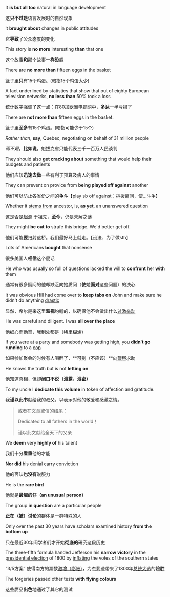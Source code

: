 It **is but all too** natural in language development

这<b>只不过是</b>语言发展时的自然现象



it **brought about** changes in public attitudes

它**导致**了公众态度的变化



This story is **no more** interesting **than** that one

这个故事**和**那个故事**一样没**趣



There are **no more than** fifteen eggs in the basket

篮子里**只**有15个鸡蛋。(暗指15个鸡蛋太少)



A fact underlined by statistics that show that out of eighty European television networks, **no less than** 50% took a loss

统计数字强调了这一点：在80加欧洲电视网中，**多达**一半亏损了



There are **not more than** fifteen eggs in the basket.

篮子里**至多**有15个鸡蛋。(暗指可能少于15个)



*Rather than*, **say**, Quebec, negotiating on behalf of 31 million people

*而不是*，**比如说**，魁拔克省只能代表三千一百万人民谈判



They should also **get cracking about** something that would help their budgets and patients

他们应该**迅速去做**一些有利于预算及病人的事情



They can prevent on provice from **being played off against** another

他们可以防止各省份之间的**争斗**【play sb off against：挑拨离间，使…斗争】



Whether it <u>stems from</u> ancestor, is, **as yet**, an unanswered question

这是否是<u>起源</u> 于祖先，**至今**，仍是未解之谜



They might **be** **out** **to** strafe this bridge. We'd better get off. 

他们可能**要**扫射这桥。我们最好马上就走。【设法、为了做sth】



Lots of Americans **bought** that nonsense

很多美国人**相信**这个屁话



He who was usually so full of questions lacked the will to **confront** her **with** them

通常有很多疑问的他却缺乏向她质问（**使**她**面对**这些问题）的决心



It was obvious Hill had come over to **keep tabs on** John and make sure he didn't do anything <u>drastic</u>

显然，希尔是来这里**监视**约翰的，以确保他不会做出什么<u>过激举动</u>



He was careful and diligent. I was **all over the place**

他细心而勤奋，我到处都是（稀里糊涂）



If you were at a party and somebody was getting high, you **didn't go running** to a <u>cop</u>

如果参加聚会的时候有人喝醉了，**可别（不应该）**向<u>警察</u>求助



He knows the truth but is not **letting on**

他知道真相，但却**闭口不说（泄露，泄密）**



To my uncle I **dedicate this volume** in token of affection and gratitude.

我**谨以此书**献给我的叔父，以表示对他的敬爱和感激之情。

> 或者在文章或信的结尾：
>
> Dedicated to all fathers in the world！
>
> 谨以此文献给全天下的父亲



We **deem** very **highly of** his talent

我们十分**看重**他的才能



**Nor did** his denial carry conviction

他的否认**也没有**说服力



He is the **rare bird**

他就是**最靓的仔（an unusual person）**



The group **in question** are a particular people

**正在（被）讨论**的群体是一群特殊的人



Only over the past 30 years have scholars examined history **from the bottom up**

只在最近30年间学者们才开始**彻底的**研究这段历史



The three-fifth formula handed Jefferson his **narrow victory** in the <u>presidential election</u> of 1800 by <u>inflating</u> the votes of the southern states

“3/5方案” 使得南方的票数<u>激增（膨胀）</u>，为杰斐逊带来了1800年<u>总统大选</u>的**险胜**



The forgeries passed other tests **with flying colours**

这些赝品**出色**地通过了其它的测试